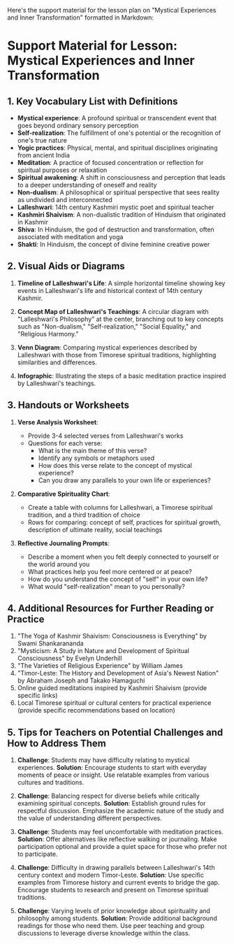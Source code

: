 Here's the support material for the lesson plan on "Mystical Experiences and Inner Transformation" formatted in Markdown:

# Support Material for Lesson: Mystical Experiences and Inner Transformation

## 1. Key Vocabulary List with Definitions

- **Mystical experience**: A profound spiritual or transcendent event that goes beyond ordinary sensory perception
- **Self-realization**: The fulfillment of one's potential or the recognition of one's true nature
- **Yogic practices**: Physical, mental, and spiritual disciplines originating from ancient India
- **Meditation**: A practice of focused concentration or reflection for spiritual purposes or relaxation
- **Spiritual awakening**: A shift in consciousness and perception that leads to a deeper understanding of oneself and reality
- **Non-dualism**: A philosophical or spiritual perspective that sees reality as undivided and interconnected
- **Lalleshwari**: 14th century Kashmiri mystic poet and spiritual teacher
- **Kashmiri Shaivism**: A non-dualistic tradition of Hinduism that originated in Kashmir
- **Shiva**: In Hinduism, the god of destruction and transformation, often associated with meditation and yoga
- **Shakti**: In Hinduism, the concept of divine feminine creative power

## 2. Visual Aids or Diagrams

1. **Timeline of Lalleshwari's Life**: A simple horizontal timeline showing key events in Lalleshwari's life and historical context of 14th century Kashmir.

2. **Concept Map of Lalleshwari's Teachings**: A circular diagram with "Lalleshwari's Philosophy" at the center, branching out to key concepts such as "Non-dualism," "Self-realization," "Social Equality," and "Religious Harmony."

3. **Venn Diagram**: Comparing mystical experiences described by Lalleshwari with those from Timorese spiritual traditions, highlighting similarities and differences.

4. **Infographic**: Illustrating the steps of a basic meditation practice inspired by Lalleshwari's teachings.

## 3. Handouts or Worksheets

1. **Verse Analysis Worksheet**: 
   - Provide 3-4 selected verses from Lalleshwari's works
   - Questions for each verse:
     * What is the main theme of this verse?
     * Identify any symbols or metaphors used
     * How does this verse relate to the concept of mystical experience?
     * Can you draw any parallels to your own life or experiences?

2. **Comparative Spirituality Chart**:
   - Create a table with columns for Lalleshwari, a Timorese spiritual tradition, and a third tradition of choice
   - Rows for comparing: concept of self, practices for spiritual growth, description of ultimate reality, social teachings

3. **Reflective Journaling Prompts**:
   - Describe a moment when you felt deeply connected to yourself or the world around you
   - What practices help you feel more centered or at peace?
   - How do you understand the concept of "self" in your own life?
   - What would "self-realization" mean to you personally?

## 4. Additional Resources for Further Reading or Practice

1. "The Yoga of Kashmir Shaivism: Consciousness is Everything" by Swami Shankarananda
2. "Mysticism: A Study in Nature and Development of Spiritual Consciousness" by Evelyn Underhill
3. "The Varieties of Religious Experience" by William James
4. "Timor-Leste: The History and Development of Asia's Newest Nation" by Abraham Joseph and Takako Hamaguchi
5. Online guided meditations inspired by Kashmiri Shaivism (provide specific links)
6. Local Timorese spiritual or cultural centers for practical experience (provide specific recommendations based on location)

## 5. Tips for Teachers on Potential Challenges and How to Address Them

1. **Challenge**: Students may have difficulty relating to mystical experiences.
   **Solution**: Encourage students to start with everyday moments of peace or insight. Use relatable examples from various cultures and traditions.

2. **Challenge**: Balancing respect for diverse beliefs while critically examining spiritual concepts.
   **Solution**: Establish ground rules for respectful discussion. Emphasize the academic nature of the study and the value of understanding different perspectives.

3. **Challenge**: Students may feel uncomfortable with meditation practices.
   **Solution**: Offer alternatives like reflective walking or journaling. Make participation optional and provide a quiet space for those who prefer not to participate.

4. **Challenge**: Difficulty in drawing parallels between Lalleshwari's 14th century context and modern Timor-Leste.
   **Solution**: Use specific examples from Timorese history and current events to bridge the gap. Encourage students to research and present on Timorese spiritual traditions.

5. **Challenge**: Varying levels of prior knowledge about spirituality and philosophy among students.
   **Solution**: Provide additional background readings for those who need them. Use peer teaching and group discussions to leverage diverse knowledge within the class.